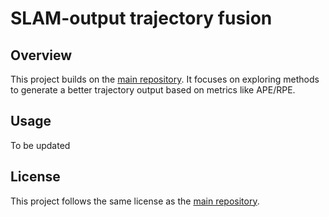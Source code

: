 # SLAM-output trajectory fusion

## Overview
This project builds on the [main repository](../README.md). It focuses on exploring methods to generate a better trajectory output based on metrics like APE/RPE. 

## Usage
To be updated

## License
This project follows the same license as the [main repository](../LICENSE).
